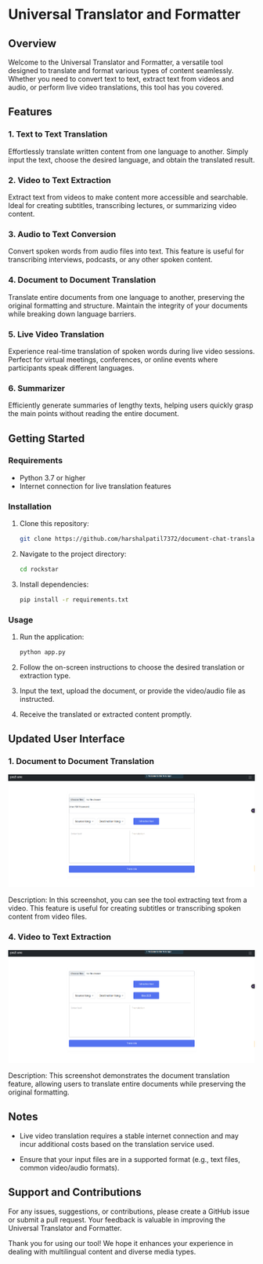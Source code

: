 # Universal Translator and Formatter

## Overview

Welcome to the Universal Translator and Formatter, a versatile tool designed to translate and format various types of content seamlessly. Whether you need to convert text to text, extract text from videos and audio, or perform live video translations, this tool has you covered.

## Features

### 1. Text to Text Translation

Effortlessly translate written content from one language to another. Simply input the text, choose the desired language, and obtain the translated result.

### 2. Video to Text Extraction

Extract text from videos to make content more accessible and searchable. Ideal for creating subtitles, transcribing lectures, or summarizing video content.

### 3. Audio to Text Conversion

Convert spoken words from audio files into text. This feature is useful for transcribing interviews, podcasts, or any other spoken content.

### 4. Document to Document Translation

Translate entire documents from one language to another, preserving the original formatting and structure. Maintain the integrity of your documents while breaking down language barriers.

### 5. Live Video Translation

Experience real-time translation of spoken words during live video sessions. Perfect for virtual meetings, conferences, or online events where participants speak different languages.

### 6. Summarizer

Efficiently generate summaries of lengthy texts, helping users quickly grasp the main points without reading the entire document.


## Getting Started

### Requirements

- Python 3.7 or higher
- Internet connection for live translation features

### Installation

1. Clone this repository:
   ```bash
   git clone https://github.com/harshalpatil7372/document-chat-translator.git
   ```

2. Navigate to the project directory:
   ```bash
   cd rockstar
   ```

3. Install dependencies:
   ```bash
   pip install -r requirements.txt
   ```

### Usage

1. Run the application:
   ```bash
   python app.py
   ```

2. Follow the on-screen instructions to choose the desired translation or extraction type.

3. Input the text, upload the document, or provide the video/audio file as instructed.

4. Receive the translated or extracted content promptly.

## Updated User Interface

### 1. Document to Document Translation

![Video to Text Extraction](/images/video_to_text.png)

Description: In this screenshot, you can see the tool extracting text from a video. This feature is useful for creating subtitles or transcribing spoken content from video files.

### 4.  Video to Text Extraction 

![Document to Document Translation](/images/document_translation.png)

Description: This screenshot demonstrates the document translation feature, allowing users to translate entire documents while preserving the original formatting.


## Notes

- Live video translation requires a stable internet connection and may incur additional costs based on the translation service used.

- Ensure that your input files are in a supported format (e.g., text files, common video/audio formats).

## Support and Contributions

For any issues, suggestions, or contributions, please create a GitHub issue or submit a pull request. Your feedback is valuable in improving the Universal Translator and Formatter.

Thank you for using our tool! We hope it enhances your experience in dealing with multilingual content and diverse media types.
